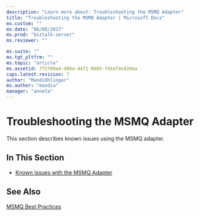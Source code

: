 ```yaml
---
description: "Learn more about: Troubleshooting the MSMQ Adapter"
title: "Troubleshooting the MSMQ Adapter | Microsoft Docs"
ms.custom: ""
ms.date: "06/08/2017"
ms.prod: "biztalk-server"
ms.reviewer: ""

ms.suite: ""
ms.tgt_pltfrm: ""
ms.topic: "article"
ms.assetid: 7f2709a4-d06a-4471-8d85-f41ef4c020aa
caps.latest.revision: 7
author: "MandiOhlinger"
ms.author: "mandia"
manager: "anneta"
---
```

# Troubleshooting the MSMQ Adapter
This section describes known issues using the MSMQ adapter.

## In This Section

-   [Known Issues with the MSMQ Adapter](../core/known-issues-with-the-msmq-adapter.md)

## See Also
[MSMQ Best Practices](/dotnet/framework/wcf/feature-details/best-practices-for-queued-communication)
